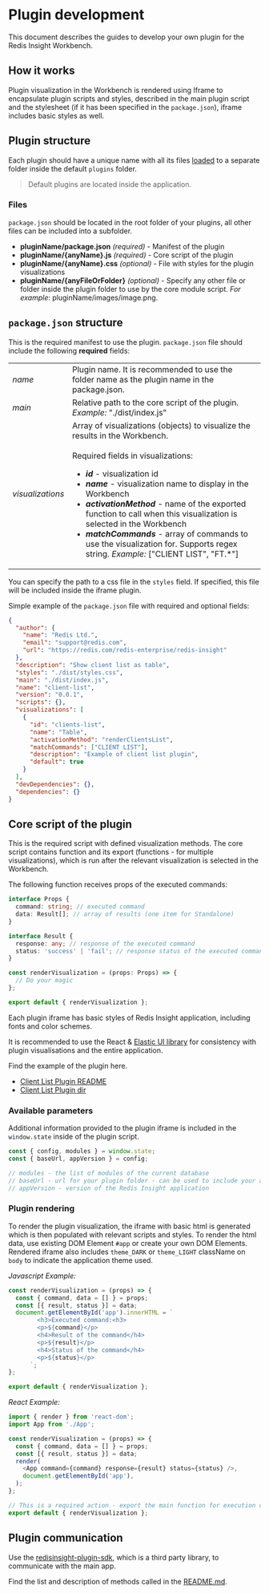 # Plugin development

This document describes the guides to develop your own plugin for the Redis Insight Workbench.

## How it works

Plugin visualization in the Workbench is rendered using Iframe to encapsulate plugin scripts and styles, described in
the main plugin script and the stylesheet (if it has been specified in the `package.json`),
iframe includes basic styles as well.

## Plugin structure

Each plugin should have a unique name with all its files [loaded](installation.md) to
a separate folder inside the default `plugins` folder.

> Default plugins are located inside the application.

### Files

`package.json` should be located in the root folder of your plugins, all other files can be included into a subfolder.

- **pluginName/package.json** _(required)_ - Manifest of the plugin
- **pluginName/{anyName}.js** _(required)_ - Core script of the plugin
- **pluginName/{anyName}.css** _(optional)_ - File with styles for the plugin visualizations
- **pluginName/{anyFileOrFolder}** _(optional)_ - Specify any other file or folder inside the plugin folder
  to use by the core module script. _For example_: pluginName/images/image.png.

## `package.json` structure

This is the required manifest to use the plugin. `package.json` file should include
the following **required** fields:

<table>
  <tr>
    <td><i>name</i></td>
    <td>Plugin name. It is recommended to use the folder name as the plugin name in the package.json.</td>
  </tr>
  <tr>
    <td><i>main</i></td>
    <td>Relative path to the core script of the plugin. <i>Example: </i> "./dist/index.js"</td>
  </tr>
  <tr>
    <td><i>visualizations</i></td>
    <td>
      Array of visualizations (objects) to visualize the results in the Workbench.
      <br><br>
      Required fields in visualizations:
      <ul>
        <li><strong><i>id</i></strong> - visualization id</li>
        <li><strong><i>name</i></strong> - visualization name to display in the Workbench</li>
        <li><strong><i>activationMethod</i></strong> - name of the exported function to call when 
this visualization is selected in the Workbench</li>
        <li>
          <strong><i>matchCommands</i></strong> - array of commands to use the visualization for. Supports regex string. 
          <i>Example: </i> ["CLIENT LIST", "FT.*"]
        </li>
      </ul>
    </td>
  </tr>
</table>

You can specify the path to a css file in the `styles` field. If specified,
this file will be included inside the iframe plugin.

Simple example of the `package.json` file with required and optional fields:

```json
{
  "author": {
    "name": "Redis Ltd.",
    "email": "support@redis.com",
    "url": "https://redis.com/redis-enterprise/redis-insight"
  },
  "description": "Show client list as table",
  "styles": "./dist/styles.css",
  "main": "./dist/index.js",
  "name": "client-list",
  "version": "0.0.1",
  "scripts": {},
  "visualizations": [
    {
      "id": "clients-list",
      "name": "Table",
      "activationMethod": "renderClientsList",
      "matchCommands": ["CLIENT LIST"],
      "description": "Example of client list plugin",
      "default": true
    }
  ],
  "devDependencies": {},
  "dependencies": {}
}
```

## Core script of the plugin

This is the required script with defined visualization methods.
The core script contains function and its export (functions - for multiple visualizations),
which is run after the relevant visualization is selected in the Workbench.

The following function receives props of the executed commands:

```typescript
interface Props {
  command: string; // executed command
  data: Result[]; // array of results (one item for Standalone)
}

interface Result {
  response: any; // response of the executed command
  status: 'success' | 'fail'; // response status of the executed command
}

const renderVisualization = (props: Props) => {
  // Do your magic
};

export default { renderVisualization };
```

Each plugin iframe has basic styles of Redis Insight application, including fonts and color schemes.

It is recommended to use the React & [Elastic UI library](https://elastic.github.io/eui/#/) for
consistency with plugin visualisations and the entire application.

Find the example of the plugin here.

- [Client List Plugin README](https://github.com/RedisInsight/Packages/blob/main/clients-list-example/README.md)
- [Client List Plugin dir](https://github.com/RedisInsight/Packages/blob/main/clients-list-example/)

### Available parameters

Additional information provided to the plugin iframe is included in the `window.state`
inside of the plugin script.

```javascript
const { config, modules } = window.state;
const { baseUrl, appVersion } = config;

// modules - the list of modules of the current database
// baseUrl - url for your plugin folder - can be used to include your assets
// appVersion - version of the Redis Insight application
```

### Plugin rendering

To render the plugin visualization, the iframe with basic html is generated which is
then populated with relevant scripts and styles. To render the html data, use existing
DOM Element `#app` or create your own DOM Elements.
Rendered iframe also includes `theme_DARK` or `theme_LIGHT` className on `body` to indicate the application theme used.

_Javascript Example:_

```javascript
const renderVisualization = (props) => {
  const { command, data = [] } = props;
  const [{ result, status }] = data;
  document.getElementById('app').innerHTML = `
        <h3>Executed command:<h3>
        <p>${command}</p>
        <h4>Result of the command</h4>
        <p>${result}</p>
        <h4>Status of the command</h4>
        <p>${status}</p>
      `;
};

export default { renderVisualization };
```

_React Example:_

```javascript
import { render } from 'react-dom';
import App from './App';

const renderVisualization = (props) => {
  const { command, data = [] } = props;
  const [{ result, status }] = data;
  render(
    <App command={command} response={result} status={status} />,
    document.getElementById('app'),
  );
};

// This is a required action - export the main function for execution of the visualization
export default { renderVisualization };
```

## Plugin communication

Use the [redisinsight-plugin-sdk](https://www.npmjs.com/package/redisinsight-plugin-sdk), which is a third party library,
to communicate with the main app.

Find the list and
description of methods called in the
[README.md](../../redisinsight/ui/src/packages/redisinsight-plugin-sdk/README.md).
